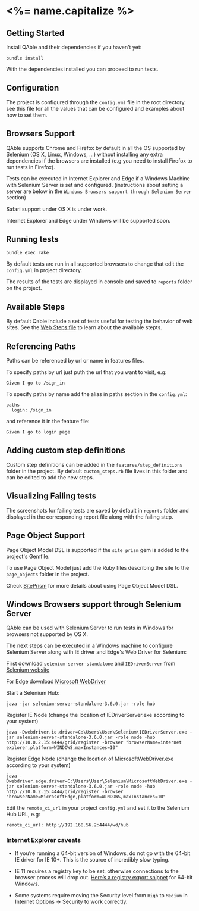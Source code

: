 # <%= name.capitalize %>

## Getting Started

Install QAble and their dependencies if you  haven't yet:

```
bundle install
```

With the dependencies installed you can proceed to run tests.

## Configuration

The project is configured through the `config.yml` file in the root directory.
see this file for all the values that can be configured and examples about how
to set them.

## Browsers Support

QAble supports Chrome and Firefox by default in all the OS supported by Selenium (OS X, Linux, Windows, ...)
without installing any extra dependencies if the browsers are installed (e.g you need to install Firefox to run tests in Firefox).

Tests can be executed in Internet Explorer and Edge if a Windows Machine with Selenium
Server is set and configured. (instructions about setting a server are below in the `Windows Browsers support through Selenium Server` section)

Safari support under OS X is under work.

Internet Explorer and Edge under Windows will be supported soon.

## Running tests

```
bundle exec rake
```

By default tests are run in all supported browsers to change that edit
the `config.yml` in project directory.

The results of the tests are displayed in console and saved to `reports`
folder on the project.

## Available Steps

By default Qable include a set of tests useful for testing the behavior
of web sites. See the [Web Steps file](https://github.com/ableco/qable/blob/master/lib/qable/step_definitions/web_steps.rb)
to learn about the available stepts.

## Referencing Paths

Paths can be referenced by url or name in features files.

To specify paths by url just puth the url that you want to visit, e.g:

```
Given I go to /sign_in
```

To specify paths by name add the alias in paths section in the `config.yml`:

```
paths
  login: /sign_in
```

and reference it in the feature file:

```
Given I go to login page
```

## Adding custom step definitions

Custom step definitions can be added in the `features/step_definitions` folder
in the project. By default `custom_steps.rb` file lives in this folder
and can be edited to add the new steps.

## Visualizing Failing tests

The screenshots for failing tests are saved by default in `reports`
folder and displayed in the corresponding report file along with the failing
step.

## Page Object Support

Page Object Model DSL is supported if the `site_prism` gem is added to the
project's Gemfile.

To use Page Object Model just add the Ruby files describing the site to
the `page_objects` folder in the project.

Check [SitePrism](https://github.com/natritmeyer/site_prism#siteprism)
for more details about using Page Object Model DSL.

## Windows Browsers support through Selenium Server

QAble can be used with Selenium Server to run tests in Windows for browsers not
supported by OS X.

The next steps can be executed in a Windows machine to configure Selenium Server
along with IE driver and Edge's Web Driver for Selenium:

First download `selenium-server-standalone` and `IEDriverServer` from
[Selenium website](http://selenium-release.storage.googleapis.com/index.html?path=3.6/)

For Edge download [Microsoft WebDriver](https://developer.microsoft.com/en-us/microsoft-edge/tools/webdriver/)


Start a Selenium Hub:

```
java -jar selenium-server-standalone-3.6.0.jar -role hub
```

Register IE Node (change the location of IEDriverServer.exe according to
your system)

```
java -Dwebdriver.ie.driver=C:\Users\User\Selenium\IEDriverServer.exe -jar selenium-server-standalone-3.6.0.jar -role node -hub http://10.0.2.15:4444/grid/register -browser "browserName=internet explorer,platform=WINDOWS,maxInstances=10"
```

Register Edge Node (change the location of MicrosoftWebDriver.exe according to
your system)

```
java -Dwebdriver.edge.driver=C:\Users\User\Selenium\MicrosoftWebDriver.exe -jar selenium-server-standalone-3.6.0.jar -role node -hub http://10.0.2.15:4444/grid/register -browser "browserName=MicrosoftEdge,platform=WINDOWS,maxInstances=10"
```

Edit the `remote_ci_url` in your project `config.yml` and set it to the
Selenium Hub URL, e.g:

```
remote_ci_url: http://192.168.56.2:4444/wd/hub
```


### Internet Explorer caveats

- If you’re running a 64-bit version of Windows, do not go with the 64-bit IE
  driver for IE 10+. This is the source of incredibly slow typing.

- IE 11 requires a registry key to be set, otherwise connections to the browser
  process will drop out. [Here’s a registry export snippet]() for 64-bit Windows.

- Some systems require moving the Security level from `High` to `Medium`
  in Internet Options -> Security to work correctly.
